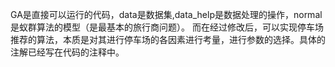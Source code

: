 GA是直接可以运行的代码，data是数据集,data_help是数据处理的操作，normal是蚁群算法的模型（是最基本的旅行商问题）。
而在经过修改后，可以实现停车场推荐的算法，本质是对其进行停车场的各因素进行考量，进行参数的选择。具体的注解已经写在代码的注释中。
